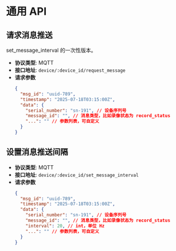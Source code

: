# 通用 API

## 请求消息推送

set_message_interval 的一次性版本。

- **协议类型**: MQTT
- **接口地址**: `device/:device_id/request_message`
- **请求参数**
  ```json
  {
    "msg_id": "uuid-789",
    "timestamp": "2025-07-18T03:15:00Z",
    "data": {
      "serial_number": "sn-191", // 设备序列号
      "message_id": "", // 消息类型，比如录像状态为 record_status
      "...": "" // 参数列表，可自定义
    }
  }
  ```

## 设置消息推送间隔

- **协议类型**: MQTT
- **接口地址**: `device/:device_id/set_message_interval`
- **请求参数**
  ```json
  {
    "msg_id": "uuid-789",
    "timestamp": "2025-07-18T03:15:00Z",
    "data": {
      "serial_number": "sn-191", // 设备序列号
      "message_id": "", // 消息类型，比如录像状态为 record_status
      "interval": 20, // int，单位 Hz
      "...": "" // 参数列表，可自定义
    }
  }
  ```
